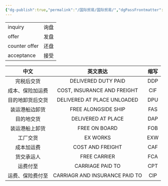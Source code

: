 ```yaml
---
{"dg-publish":true,"permalink":"/国际贸易/国际贸易/","dgPassFrontmatter":true}
---
```



|               |     |
| ------------- | --- |
| inquiry       | 询盘  |
| offer         | 发盘  |
| counter offer | 还盘  |
| acceptance    | 接受  |

| 中文       |              英文表达              | 缩写  |
| :--------: | :----------------------------: | :-: |
| 完税后交货    |      DELIVERED DUTY PAID       | DDP |
| 成本、保险加运费 |  COST, INSURANCE AND FREIGHT   | CIF |
| 目的地卸货后交货 |  DELIVERED AT PLACE UNLOADED   | DPU |
| 装运港船边卸货  |      FREE ALONGSIDE SHIP       | FAS |
| 目的地交货    |       DELIVERED AT PLACE       | DAP |
| 装运港船上卸货  |         FREE ON BOARD          | FOB |
| 工厂交货     |            EX WORKS            | EXW |
| 成本加运费    |        COST AND FREIGHT        | CAF |
| 货交承运人    |          FREE CARRIER          | FCA |
| 运费付至     |        CARRIAGE PAID TO        | CPT |
| 运费、保险费付至 | CARRIAGR AND INSURANCE PAID TO | CIP |

